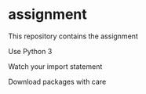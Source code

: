 # assignment
This repository contains the assignment

Use Python 3

Watch your import statement

Download packages with care
